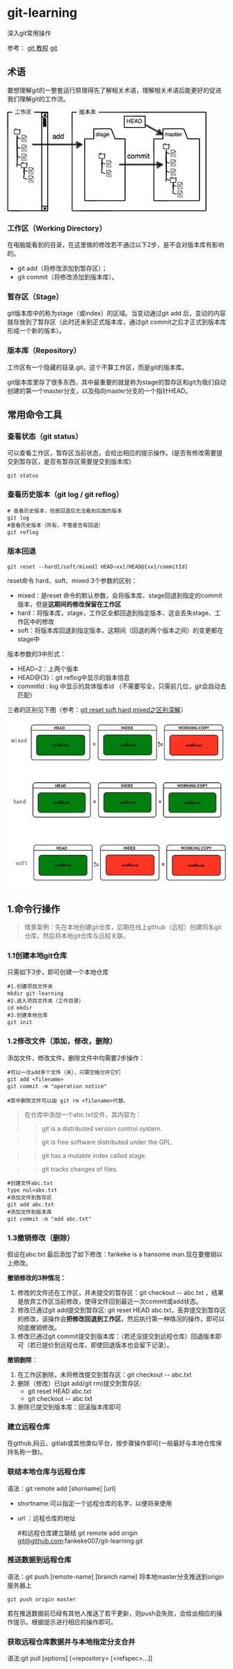 # git-learning
深入git常用操作

参考：
[git 教程](https://www.liaoxuefeng.com/wiki/0013739516305929606dd18361248578c67b8067c8c017b000)
[git](https://git-scm.com/book/zh/v1/)


## 术语

要想理解git的一整套运行原理得先了解相关术语，理解相关术语后能更好的促进我们理解git的工作流。

![工作区、暂存区、版本库三者之间关系](https://raw.githubusercontent.com/fankeke007/git-learning/master/imgs/0.jpg)

### 工作区（Working Directory）

在电脑能看到的目录，在这里做的修改若不通过以下2步，是不会对版本库有影响的。
- git add（将修改添加到暂存区）；
- git commit（将修改添加到版本库）。

### 暂存区（Stage）

git版本库中的称为stage（或index）的区域。当变动通过git add 后，变动的内容就存放到了暂存区（此时还未到正式版本库，通过git commit之后才正式到版本库形成一个新的版本）。

### 版本库（Repository）

工作区有一个隐藏的目录.git，这个不算工作区，而是git的版本库。

git版本库里存了很多东西，其中最重要的就是称为stage的暂存区和git为我们自动创建的第一个master分支，以及指向master分支的一个指针HEAD。

## 常用命令工具

### 查看状态（git status）

可以查看工作区，暂存区当前状态，会给出相应的提示操作。(是否有修改需要提交到暂存区，是否有暂存区需要提交到版本库)

	git status

### 查看历史版本（git log / git reflog）

	# 查看历史版本，但是回退后无法看到后面的版本
	git log
	#查看历史版本（所有，不管是否有回退）
	git reflog

### 版本回退

	git reset --hard[/soft/mixed] HEAD~xx[/HEAD@{xx}/commitId]

reset命令 hard、soft、mixed 3个参数的区别：
- mixed：是reset 命令的默认参数，会将版本库、stage回退到指定的commit版本，但是**这期间的修改保留在工作区**
- hard：将版本库，stage，工作区全都回退到指定版本，这会丢失stage、工作区中的修改
- soft：将版本库回退到指定版本，这期间（回退的两个版本之间）的变更都在stage中

版本参数的3中形式：

- HEAD~2：上两个版本
- HEAD@{3}：git reflog中显示的版本信息
- commitId : log 中显示的具体版本id （不需要写全，只需前几位，git会自动去匹配）

三者的区别见下图（参考：[git reset soft,hard,mixed之区别深解](https://www.cnblogs.com/kidsitcn/p/4513297.html)）

![reset mixed /hard /soft 三个参数的区别](https://raw.githubusercontent.com/fankeke007/git-learning/master/imgs/reset-params.jpg)


## 1.命令行操作

> 情景案例：先在本地创建git仓库，后期在线上github（远程）创建同名git仓库，然后将本地git仓库与远程关联。

### 1.1创建本地git仓库

只需如下3步，即可创建一个本地仓库

	#1.创建项目文件夹
	mkdir git-learning
	#2.进入项目文件夹（工作目录）
	cd mkdir
	#3.创建本地仓库
	git init

### 1.2修改文件（添加，修改，删除）

添加文件，修改文件，删除文件中均需要2步操作：

	#可以一次add多个文件（夹），只需空格分开它们
	git add <filename>
	git commit -m "operation notice"

	#其中删除文件可以由 git rm <filename>代替。



> 在仓库中添加一个abc.txt文件，其内容为：
>> git is a distributed version control system.

>> git is free software distributed under the GPL.

>> git has a mutable index called stage.

>> git tracks changes of files.


	#创建文件abc.txt
	type nul>abx.txt
	#添加文件到暂存区
	git add abc.txt
	#添加文件到版本库
	git commit -m "add abc.txt"

### 1.3撤销修改（删除）

假设在abc.txt 最后添加了如下修改：fankeke is a hansome man.现在要撤销以上修改。

**撤销修改的3种情况：**
1. 修改的文件还在工作区，并未提交的暂存区：git checkout -- abc.txt ，结果是放弃工作区当前修改，使得文件回到最近一次commit或add状态。
2. 修改已通过git add提交到暂存区: git reset HEAD abc.txt，丢弃提交到暂存区的修改，该操作会**把修改回退到工作区**，然后执行第一种情况的操作，即可以彻底撤销修改。
3. 修改已通过git commit提交到版本库：（若还没提交到远程仓库）回退版本即可（若已提价到远程仓库，即使回退版本也会留下记录）。

**撤销删除**：
1. 在工作区删除，未将修改提交到暂存区：git checkout -- abc.txt
2. 删除（修改）已(git add/git rm)提交到暂存区:
	- git reset HEAD abc.txt
	- git checkout -- abc.txt
3. 删除已提交到版本库：回滚版本库即可

### 建立远程仓库

在github,码云，gitlab或其他类似平台，按步骤操作即可(一般最好与本地仓库保持名称一致)。

### 联结本地仓库与远程仓库

语法：git remote add [shorname] [url]
- shortname:可以指定一个远程仓库的名字，以便将来使用
- url ：远程仓库的地址

	#和远程仓库建立联结
	git remote add origin git@github.com:fankeke007/git-learning.git

### 推送数据到远程仓库
语法：git push [remote-name] [branch name]
将本地master分支推送到origin服务器上

	git push origin master

若在推送数据前已经有其他人推送了若干更新，则push会失败，会给出相应的操作提示。根据提示进行相应的操作即可。

### 获取远程仓库数据并与本地指定分支合并

语法:git pull [options] [\<repository\> [\<refspec\>...]]





